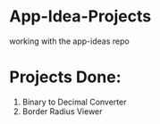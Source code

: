 # App-Idea-Projects

working with the app-ideas repo

# Projects Done:

1. Binary to Decimal Converter
2. Border Radius Viewer
